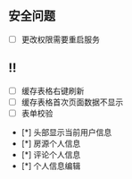 ## 安全问题

- [ ] 更改权限需要重启服务

## ‼️

- [ ] 缓存表格右键刷新
- [ ] 缓存表格首次页面数据不显示
- [ ] 表单校验
- [*] 头部显示当前用户信息
- [*] 房源个人信息
- [*] 评论个人信息
- [*] 个人信息编辑
